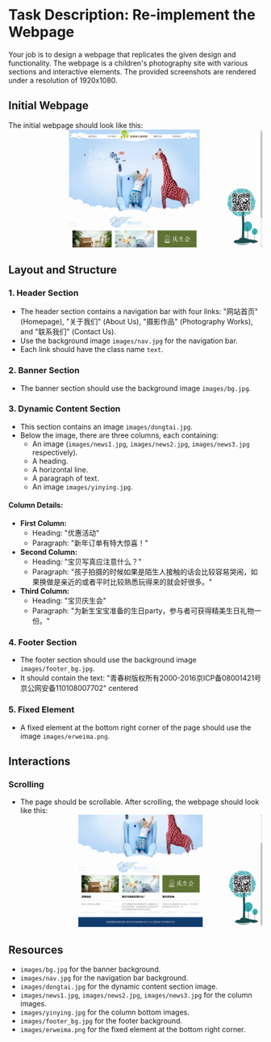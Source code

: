 
# Task Description: Re-implement the Webpage

Your job is to design a webpage that replicates the given design and functionality. The webpage is a children's photography site with various sections and interactive elements. The provided screenshots are rendered under a resolution of 1920x1080.

## Initial Webpage
The initial webpage should look like this:
![initial webpage](./_images/origin.png)

## Layout and Structure

### 1. Header Section
- The header section contains a navigation bar with four links: "网站首页" (Homepage), "关于我们" (About Us), "摄影作品" (Photography Works), and "联系我们" (Contact Us).
- Use the background image `images/nav.jpg` for the navigation bar.
- Each link should have the class name `text`.

### 2. Banner Section
- The banner section should use the background image `images/bg.jpg`.

### 3. Dynamic Content Section
- This section contains an image `images/dongtai.jpg`.
- Below the image, there are three columns, each containing:
  - An image (`images/news1.jpg`, `images/news2.jpg`, `images/news3.jpg` respectively).
  - A heading.
  - A horizontal line.
  - A paragraph of text.
  - An image `images/yinying.jpg`.

#### Column Details:
- **First Column:**
  - Heading: "优惠活动"
  - Paragraph: "新年订单有特大惊喜！"
- **Second Column:**
  - Heading: "宝贝写真应注意什么？"
  - Paragraph: "孩子拍摄的时候如果是陌生人接触的话会比较容易哭闹，如果换做是亲近的或者平时比较熟悉玩得来的就会好很多。"
- **Third Column:**
  - Heading: "宝贝庆生会"
  - Paragraph: "为新生宝宝准备的生日party，参与者可获得精美生日礼物一份。"

### 4. Footer Section
- The footer section should use the background image `images/footer_bg.jpg`.
- It should contain the text: "青春树版权所有2000-2016京ICP备08001421号 京公网安备110108007702" centered

### 5. Fixed Element
- A fixed element at the bottom right corner of the page should use the image `images/erweima.png`.

## Interactions

### Scrolling
- The page should be scrollable. After scrolling, the webpage should look like this:
![scrolled webpage](./_images/origin_scrolled.png)

## Resources
- `images/bg.jpg` for the banner background.
- `images/nav.jpg` for the navigation bar background.
- `images/dongtai.jpg` for the dynamic content section image.
- `images/news1.jpg`, `images/news2.jpg`, `images/news3.jpg` for the column images.
- `images/yinying.jpg` for the column bottom images.
- `images/footer_bg.jpg` for the footer background.
- `images/erweima.png` for the fixed element at the bottom right corner.


